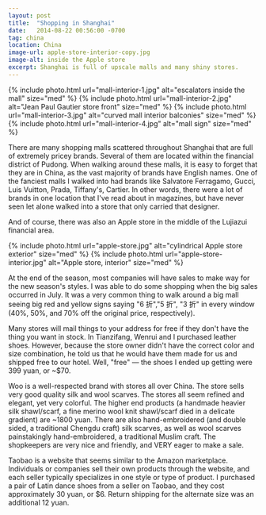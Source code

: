 ```yaml
---
layout: post
title:  "Shopping in Shanghai"
date:   2014-08-22 00:56:00 -0700
tag: china
location: China
image-url: apple-store-interior-copy.jpg
image-alt: inside the Apple store
excerpt: Shanghai is full of upscale malls and many shiny stores.
---
```

<div class='img-gallery'>
{% include photo.html url="mall-interior-1.jpg" alt="escalators inside the mall" size="med" %}
{% include photo.html url="mall-interior-2.jpg" alt="Jean Paul Gautier store front" size="med" %}
{% include photo.html url="mall-interior-3.jpg" alt="curved mall interior balconies" size="med" %}
{% include photo.html url="mall-interior-4.jpg" alt="mall sign" size="med" %}
</div>

There are many shopping malls scattered throughout Shanghai that are full of extremely pricey brands. Several of them are located within the financial district of Pudong. When walking around these malls, it is easy to forget that they are in China, as the vast majority of brands have English names. One of the fanciest malls I walked into had brands like Salvatore Ferragamo, Gucci, Luis Vuitton, Prada, Tiffany's, Cartier. In other words, there were a lot of brands in one location that I've read about in magazines, but have never seen let alone walked into a store that only carried that designer.

And of course, there was also an Apple store in the middle of the Lujiazui financial area.

<div class='img-gallery'>
{% include photo.html url="apple-store.jpg" alt="cylindrical Apple store exterior" size="med" %}
{% include photo.html url="apple-store-interior.jpg" alt="Apple store, interior" size="med" %}
</div>

At the end of the season, most companies will have sales to make way for the new season's styles. I was able to do some shopping when the big sales occurred in July. It was a very common thing to walk around a big mall seeing big red and yellow signs saying  "6 折","5 折", "3 折" in every window (40%, 50%, and 70% off the original price, respectively).

Many stores will mail things to your address for free if they don't have the thing you want in stock.  In Tianzifang, Wenrui and I purchased leather shoes. However, because the store owner didn't have the correct color and size combination, he told us that he would have them made for us and shipped free to our hotel. Well, "free" — the shoes I ended up getting were 399 yuan, or ~$70.

Woo is a well-respected brand with stores all over China. The store sells very good quality silk and wool scarves. The stores all seem refined and elegant, yet very colorful. The higher end products (a handmade heavier silk shawl/scarf, a fine merino wool knit shawl/scarf died in a delicate gradient) are ~1800 yuan. There are also hand-embroidered (and double sided, a traditional Chengdu craft) silk scarves, as well as wool scarves painstakingly hand-embroidered, a traditional Muslim craft. The shopkeepers are very nice and friendly, and VERY eager to make a sale.

Taobao is a website that seems similar to the Amazon marketplace. Individuals or companies sell their own products through the website, and each seller typically specializes in one style or type of product. I purchased a pair of Latin dance shoes from a seller on Taobao, and they cost approximately 30 yuan, or $6. Return shipping for the alternate size was an additional 12 yuan.
